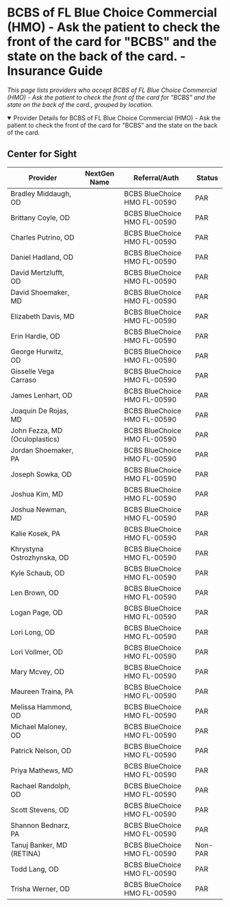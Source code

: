 # BCBS of FL Blue Choice Commercial (HMO) - Ask the patient to check the front of the card for "BCBS" and the state on the back of the card. - Insurance Guide

*This page lists providers who accept BCBS of FL Blue Choice Commercial (HMO) - Ask the patient to check the front of the card for "BCBS" and the state on the back of the card., grouped by location.*

<details open><summary>Provider Details for BCBS of FL Blue Choice Commercial (HMO) - Ask the patient to check the front of the card for "BCBS" and the state on the back of the card.</summary>

## Center for Sight

| Provider | NextGen Name | Referral/Auth | Status |
|----------|-------------|--------------|--------|
| Bradley Middaugh, OD |  | BCBS BlueChoice HMO FL-00590 | PAR |
| Brittany Coyle, OD |  | BCBS BlueChoice HMO FL-00590 | PAR |
| Charles Putrino, OD |  | BCBS BlueChoice HMO FL-00590 | PAR |
| Daniel Hadland, OD |  | BCBS BlueChoice HMO FL-00590 | PAR |
| David Mertzlufft, OD |  | BCBS BlueChoice HMO FL-00590 | PAR |
| David Shoemaker, MD |  | BCBS BlueChoice HMO FL-00590 | PAR |
| Elizabeth Davis, MD |  | BCBS BlueChoice HMO FL-00590 | PAR |
| Erin Hardie, OD |  | BCBS BlueChoice HMO FL-00590 | PAR |
| George Hurwitz, OD |  | BCBS BlueChoice HMO FL-00590 | PAR |
| Gisselle Vega Carraso |  | BCBS BlueChoice HMO FL-00590 | PAR |
| James Lenhart, OD |  | BCBS BlueChoice HMO FL-00590 | PAR |
| Joaquin De Rojas, MD |  | BCBS BlueChoice HMO FL-00590 | PAR |
| John Fezza, MD (Oculoplastics) |  | BCBS BlueChoice HMO FL-00590 | PAR |
| Jordan Shoemaker, PA |  | BCBS BlueChoice HMO FL-00590 | PAR |
| Joseph Sowka, OD |  | BCBS BlueChoice HMO FL-00590 | PAR |
| Joshua Kim, MD |  | BCBS BlueChoice HMO FL-00590 | PAR |
| Joshua Newman, MD |  | BCBS BlueChoice HMO FL-00590 | PAR |
| Kalie Kosek, PA |  | BCBS BlueChoice HMO FL-00590 | PAR |
| Khrystyna Ostrozhynska, OD |  | BCBS BlueChoice HMO FL-00590 | PAR |
| Kyle Schaub, OD |  | BCBS BlueChoice HMO FL-00590 | PAR |
| Len Brown, OD |  | BCBS BlueChoice HMO FL-00590 | PAR |
| Logan Page, OD |  | BCBS BlueChoice HMO FL-00590 | PAR |
| Lori Long, OD |  | BCBS BlueChoice HMO FL-00590 | PAR |
| Lori Vollmer, OD |  | BCBS BlueChoice HMO FL-00590 | PAR |
| Mary Mcvey, OD |  | BCBS BlueChoice HMO FL-00590 | PAR |
| Maureen Traina, PA |  | BCBS BlueChoice HMO FL-00590 | PAR |
| Melissa Hammond, OD |  | BCBS BlueChoice HMO FL-00590 | PAR |
| Michael Maloney, OD |  | BCBS BlueChoice HMO FL-00590 | PAR |
| Patrick Nelson, OD |  | BCBS BlueChoice HMO FL-00590 | PAR |
| Priya Mathews, MD |  | BCBS BlueChoice HMO FL-00590 | PAR |
| Rachael Randolph, OD |  | BCBS BlueChoice HMO FL-00590 | PAR |
| Scott Stevens, OD |  | BCBS BlueChoice HMO FL-00590 | PAR |
| Shannon Bednarz, PA |  | BCBS BlueChoice HMO FL-00590 | PAR |
| Tanuj Banker, MD (RETINA) |  | BCBS BlueChoice HMO FL-00590 | Non-PAR |
| Todd Lang, OD |  | BCBS BlueChoice HMO FL-00590 | PAR |
| Trisha Werner, OD |  | BCBS BlueChoice HMO FL-00590 | PAR |

</details>

